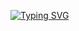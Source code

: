 <a href="https://git.io/typing-svg"><img src="https://readme-typing-svg.demolab.com?font=Silkscreen&size=50&duration=2000&pause=100&center=true&multiline=true&width=900&height=200&lines=veud;A+passionate+hobbyist+dev;Languages%3A+C%23%2C+JS%2C+Python" alt="Typing SVG" /></a>
